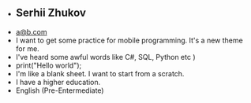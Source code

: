 * ## Serhii Zhukov ##
* a@b.com
* I want to get some practice for mobile programming. It's a new theme for me.
* I've heard some awful words like C#, SQL, Python etc )
* print("Hello world");
* I'm like a blank sheet. I want to start from a scratch.
* I have a higher education.
* English (Pre-Entermediate)